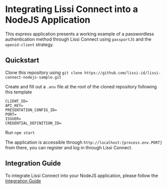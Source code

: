 # Integrating Lissi Connect into a NodeJS Application

This express application presents a working example of a passwordless authentication method through Lissi Connect using `passportJS` and the `openid-client` strategy.

## Quickstart

Clone this repository using `git clone https://github.com/lissi-id/lissi-connect-nodejs-sample.git`

Create and fill out a `.env` file at the root of the cloned repository following this template

    CLIENT_ID=
    API_KEY=
    PRESENTATION_CONFIG_ID=
    PORT=
    ISSUER=
    CREDENTIAL_DEFINITION_ID=

Run `npm start`

The application is accessible through `http://localhost:{process.env.PORT}` from there, you can register and log in through Lissi Connect.

## Integration Guide

To integrate Lissi Connect into your NodeJS application, please follow the [Integration Guide](integration-guide.md)
